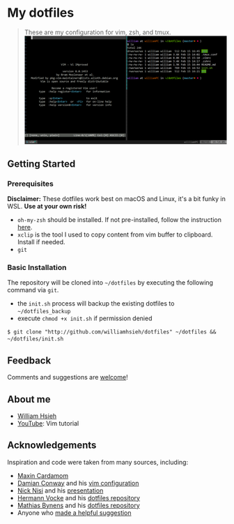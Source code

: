 # My dotfiles
> These are my configuration for vim, zsh, and tmux.
![Screenshot of my setup](src/img.png)

## Getting Started
### Prerequisites
**Disclaimer:** These dotfiles work best on macOS and Linux, it's a bit funky in WSL. **Use at your own risk!**

* ```oh-my-zsh``` should be installed. If not pre-installed, follow the instruction [here](https://github.com/robbyrussell/oh-my-zsh).
* ```xclip``` is the tool I used to copy content from vim buffer to clipboard. Install if needed.
* ```git```

### Basic Installation
The repository will be cloned into ```~/dotfiles``` by executing the following command via ```git```. 
* the ```init.sh``` process will backup the existing dotfiles to ```~/dotfiles_backup```
* execute ```chmod +x init.sh``` if permission denied
```
$ git clone "http://github.com/williamhsieh/dotfiles" ~/dotfiles && ~/dotfiles/init.sh
```

## Feedback
Comments and suggestions are [welcome](https://github.com/WilliamHsieh/dotfiles/issues)!

## About me
* [William Hsieh](https://github.com/williamhsieh/)
* [YouTube](https://www.youtube.com/playlist?list=PL9_ICC0aO5tjEbqj4ivBFsafBx8Rw74fg): Vim tutorial

## Acknowledgements
Inspiration and code were taken from many sources, including:
* [Maxin Cardamom](https://github.com/changemewtf/no_plugins)
* [Damian Conway](http://damian.conway.org/About_us/Bio_formal.html) and his [vim configuration](https://github.com/thoughtstream/Damian-Conway-s-Vim-Setup)
* [Nick Nisi](https://nicknisi.com/) and his [presentation](https://github.com/nicknisi/vim-workshop)
* [Hermann Vocke](https://www.hamvocke.com/) and his [dotfiles repository](https://github.com/hamvocke/dotfiles)
* [Mathias Bynens](https://mathiasbynens.be/) and his [dotfiles repository](https://github.com/mathiasbynens/dotfiles/)
* Anyone who  [made a helpful suggestion](https://github.com/WilliamHsieh/dotfiles/issues)

